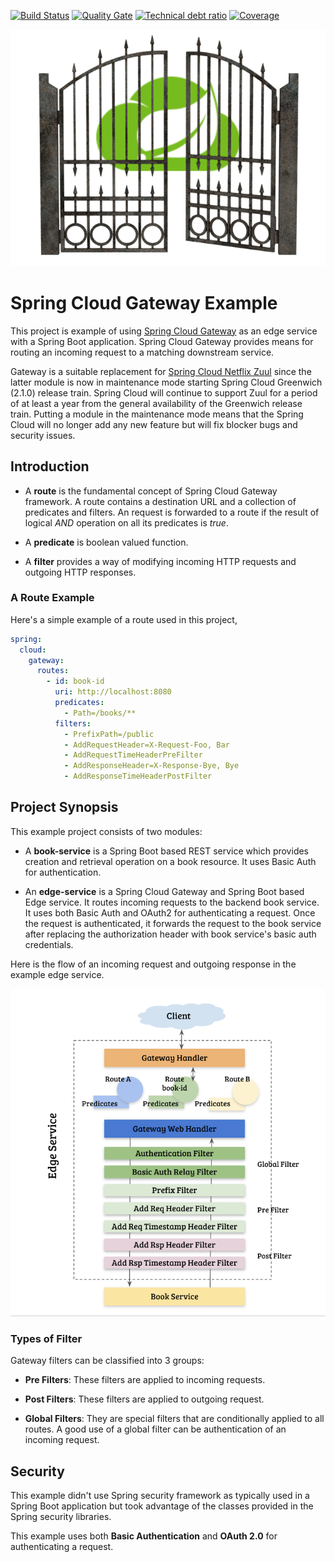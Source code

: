 [![Build Status][travis-badge]][travis-badge-url]
[![Quality Gate][sonarqube-badge]][sonarqube-badge-url] 
[![Technical debt ratio][technical-debt-ratio-badge]][technical-debt-ratio-badge-url] 
[![Coverage][coverage-badge]][coverage-badge-url]

![](./img/spring-cloud-gateway.svg)
 
Spring Cloud Gateway Example 
==============================
This project is example of using [Spring Cloud Gateway](https://spring.io/projects/spring-cloud-gateway) as an edge 
service with a Spring Boot application. Spring Cloud Gateway provides means for routing an incoming request to a 
matching downstream service.

Gateway is a suitable replacement for [Spring Cloud Netflix Zuul](https://spring.io/projects/spring-cloud-netflix) since 
the latter module is now in maintenance mode starting Spring Cloud Greenwich (2.1.0) release train. Spring Cloud will 
continue to support Zuul for a period of at least a year from the general availability of the Greenwich release train. 
Putting a module in the maintenance mode means that the Spring Cloud will no longer add any new feature but will fix 
blocker bugs and security issues.

## Introduction
  - A **route** is the fundamental concept of Spring Cloud Gateway framework. A route contains a destination URL and a
collection of predicates and filters. An request is forwarded to a route if the result of logical _AND_ operation on 
all its predicates is _true_.

  - A **predicate** is boolean valued function.
  
  - A **filter** provides a way of modifying incoming HTTP requests and outgoing HTTP responses.

### A Route Example
Here's a simple example of a route used in this project,

```yaml
spring:
  cloud:
    gateway:
      routes:
        - id: book-id
          uri: http://localhost:8080
          predicates:
            - Path=/books/**
          filters:
            - PrefixPath=/public
            - AddRequestHeader=X-Request-Foo, Bar
            - AddRequestTimeHeaderPreFilter
            - AddResponseHeader=X-Response-Bye, Bye
            - AddResponseTimeHeaderPostFilter
```

## Project Synopsis 

This example project consists of two modules:
  - A **book-service** is a Spring Boot based REST service which provides creation and retrieval operation on a book 
  resource. It uses Basic Auth for authentication.
  
  - An **edge-service** is a Spring Cloud Gateway and Spring Boot based Edge service. It routes incoming requests to the 
  backend book service. It uses both Basic Auth and OAuth2 for authenticating a request. Once the request is authenticated, 
  it forwards the request to the book service after replacing the authorization header with book service's basic 
  auth credentials. 
  
Here is the flow of an incoming request and outgoing response in the example edge service.

![](./img/gateway-example-flow-2.png)

### Types of Filter
Gateway filters can be classified into 3 groups:
  
  - **Pre Filters**: These filters are applied to incoming requests.
  
  - **Post Filters**: These filters are applied to outgoing request.
  
  - **Global Filters**: They are special filters that are conditionally applied to all routes. A good use of a global
  filter can be authentication of an incoming request.  
  
## Security
This example didn't use Spring security framework as typically used in a Spring Boot application but took advantage of 
the classes provided in the Spring security libraries.

This example uses both **Basic Authentication** and **OAuth 2.0** for authenticating a request. 

[travis-badge]: https://travis-ci.org/indrabasak/spring-gateway-example.svg?branch=master
[travis-badge-url]: https://travis-ci.org/indrabasak/spring-gateway-example/

[sonarqube-badge]: https://sonarcloud.io/api/project_badges/measure?project=com.basaki%3Aspring-gateway-example&metric=alert_status
[sonarqube-badge-url]: https://sonarcloud.io/dashboard/index/com.basaki:spring-gateway-example

[technical-debt-ratio-badge]: https://sonarcloud.io/api/project_badges/measure?project=com.basaki%3Aspring-gateway-example&metric=sqale_index
[technical-debt-ratio-badge-url]: https://sonarcloud.io/dashboard/index/com.basaki:spring-gateway-example

[coverage-badge]: https://sonarcloud.io/api/project_badges/measure?project=com.basaki%3Aspring-gateway-example&metric=coverage
[coverage-badge-url]: https://sonarcloud.io/dashboard/index/com.basaki:spring-gateway-example

